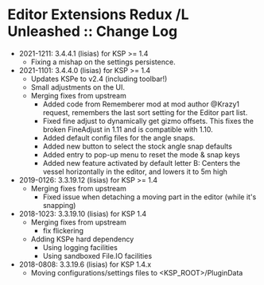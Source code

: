 # Editor Extensions Redux /L Unleashed :: Change Log

* 2021-1211: 3.4.4.1 (lisias) for KSP >= 1.4
	+ Fixing a mishap on the settings persistence.
* 2021-1101: 3.4.4.0 (lisias) for KSP >= 1.4
	+ Updates KSPe to v2.4 (including toolbar!)
	+ Small adjustments on the UI.
	+ Merging fixes from upstream
		- Added code from Rememberer mod at mod author @Krazy1 request, remembers the last sort setting for the Editor part list.
		- Fixed fine adjust to dynamically get gizmo offsets. This fixes the broken FineAdjust in 1.11 and is compatible with 1.10.
		- Added default config files for the angle snaps.
		- Added new button to select the stock angle snap defaults
		- Added entry to pop-up menu to reset the mode & snap keys
		- Added new feature activated by default letter B: Centers the vessel horizontally in the editor, and lowers it to 5m high
* 2019-0126: 3.3.19.12 (lisias) for KSP >= 1.4
	+ Merging fixes from upstream
		- Fixed issue when detaching a moving part in the editor (while it's snapping)
* 2018-1023: 3.3.19.10 (lisias) for KSP 1.4
	+ Merging fixes from upstream
		- fix flickering
	+ Adding KSPe hard dependency
		- Using logging facilities
		- Using sandboxed File.IO facilities
* 2018-0808: 3.3.19.6 (lisias) for KSP 1.4.x
	+ Moving configurations/settings files to <KSP_ROOT>/PluginData
